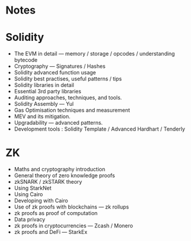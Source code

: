 # Notes









# Solidity

- The EVM in detail — memory / storage / opcodes / understanding bytecode
- Cryptography — Signatures / Hashes
- Solidity advanced function usage
- Solidity best practises, useful patterns / tips
- Solidity libraries in detail
- Essential 3rd party libraries
- Auditing approaches, techniques, and tools.
- Solidity Assembly — Yul
- Gas Optimisation techniques and measurement
- MEV and its mitigation.
- Upgradability — advanced patterns.
- Development tools : Solidity Template / Advanced Hardhart / Tenderly



# ZK

- Maths and cryptography introduction
- General theory of zero knowledge proofs
- zkSNARK / zkSTARK theory
- Using StarkNet
- Using Cairo
- Developing with Cairo
- Use of zk proofs with blockchains — zk rollups
- zk proofs as proof of computation
- Data privacy
- zk proofs in cryptocurrencies — Zcash / Monero
- zk proofs and DeFi — StarkEx